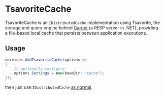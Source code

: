 # TsavoriteCache

TsavoriteCache is an `IDistributedCache` implementation using Tsavorite, the storage and query engine
behind [Garnet](https://github.com/microsoft/Garnet) (a RESP server in .NET), providing a file-based
local cache that persists between application executions.

## Usage

``` c#
services.AddTsavoriteCache(options =>
{
    // optionally configure
    options.Settings = new(baseDir: "cache");
});
```

then just use `IDistributedCache` [as normal](https://learn.microsoft.com/aspnet/core/performance/caching/distributed).
